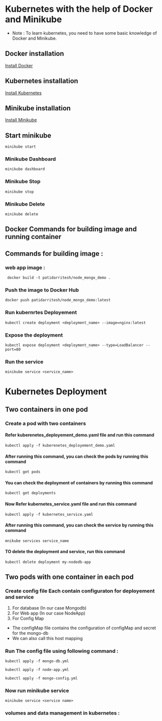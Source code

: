 # Kubernetes with the help of Docker and Minikube

* Note : To learn kubernetes, you need to have some basic knowledge of Docker and Minikube.
  
  
## Docker installation
[Install Docker](https://docs.docker.com/engine/install/)

## Kubernetes installation
[Install Kubernetes](https://kubernetes.io/docs/tasks/tools/)

## Minikube installation
[Install Minikube](https://kubernetes.io/docs/tasks/tools/)

## Start minikube
```minikube start```

### Minikube Dashboard
```minikube dashboard```

### Minikube Stop
```minikube stop```

### Minikube Delete
```minikube delete```

## Docker Commands for building image and running container
## Commands for building image :

### web app image : 

```  docker build -t patidarritesh/node_mongo_demo . ```

<!-- ### Mongo db image : 
``` docker pull mongo  ``` -->


### Push the image to Docker Hub

``` docker push patidarritesh/node_mongo_demo:latest ```

### Run kubernrtes Deployement

```
kubectl create deployment <deployment_name> --image=nginx:latest

```

### Expose the deployment

```
kubectl expose deployment <deployment_name> --type=LoadBalancer --port=80

```

### Run the service

```
minikube service <service_name>

```


<!-- ### To run MongoDb

```
docker run -d -p 27017:27017 --network my-net --name mongo mongo 
```

### To run NodeApp
```
docker run -p 3000:3000 --network my-net --name nodeapp patidarritesh/node_mongo_demo:latest

``` -->

# Kubernetes Deployment
## Two containers in one pod

### Create a pod with two containers

#### Refer kuberenetes_deployement_demo.yaml file and run this command

```kubectl apply -f kuberenetes_deployement_demo.yaml```

#### After running this command, you can check the pods by running this command

```kubectl get pods```

#### You can check the deployment of containers by running this command

```kubectl get deployments```

#### Now Refer kubernetes_service.yaml file and run this command

```kubectl apply -f kubernetes_service.yaml```

#### After running this command, you can check the service by running this command

```mnikube services service_name```

#### TO delete the deployment and service, run this command

```
kubectl delete deployment my-nodedb-app

```

## Two pods with one container in each pod

### Create config file Each contain configuraton for deployement and service 

 1. For database (In our case Mongodb) 
 2. For Web app (In our case NodeApp)
 3. For Config Map 

* The configMap file contains the configuration of configMap and secret for the mongo-db
*  We can also call this host mapping
  

### Run The config file using following command :

```
kubectl apply -f mongo-db.yml
```
```
kubectl apply -f node-app.yml
```
```
kubectl apply -f mongo-config.yml
```

### Now run minikube service 

```
minikube service <service name>
```


### volumes and data management in kubernetes :









